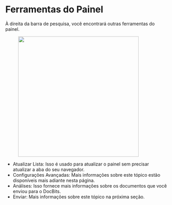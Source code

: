 # Ferramentas do Painel

À direita da barra de pesquisa, você encontrará outras ferramentas do painel.

<figure><img src="https://lh7-us.googleusercontent.com/QJpUDLYSPYvsgwyxSkaOZr5w4mdqYbWeRSckuLSbJXkgPccyFzvVK9q5p-bjXlR-q69KVZ2o--XZQGH_nCU90Sj7RNuyC1g-hJYWZRpxxILYeaTpw4afrjbdM8iatt2plPde_QtFuz7JSV1NtunRSiw" alt="" width="375"><figcaption></figcaption></figure>

* Atualizar Lista: Isso é usado para atualizar o painel sem precisar atualizar a aba do seu navegador.
* Configurações Avançadas: Mais informações sobre este tópico estão disponíveis mais adiante nesta página.
* Análises: Isso fornece mais informações sobre os documentos que você enviou para o DocBits.
* Enviar: Mais informações sobre este tópico na próxima seção.
